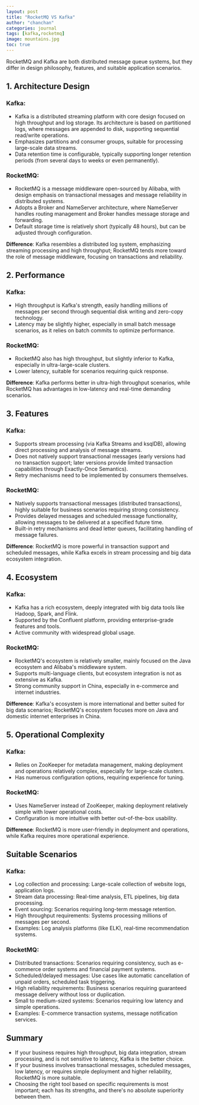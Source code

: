 ```yaml
---
layout: post
title: "RocketMQ VS Kafka"
author: "chanchan"
categories: journal
tags: [kafka,rocketmq]
image: mountains.jpg
toc: true
---
```


RocketMQ and Kafka are both distributed message queue systems, but they differ in design philosophy, features, and suitable application scenarios.

## 1. Architecture Design

### Kafka:
- Kafka is a distributed streaming platform with core design focused on high throughput and log storage. Its architecture is based on partitioned logs, where messages are appended to disk, supporting sequential read/write operations.
- Emphasizes partitions and consumer groups, suitable for processing large-scale data streams.
- Data retention time is configurable, typically supporting longer retention periods (from several days to weeks or even permanently).

### RocketMQ:
- RocketMQ is a message middleware open-sourced by Alibaba, with design emphasis on transactional messages and message reliability in distributed systems.
- Adopts a Broker and NameServer architecture, where NameServer handles routing management and Broker handles message storage and forwarding.
- Default storage time is relatively short (typically 48 hours), but can be adjusted through configuration.

**Difference**: Kafka resembles a distributed log system, emphasizing streaming processing and high throughput; RocketMQ tends more toward the role of message middleware, focusing on transactions and reliability.

## 2. Performance

### Kafka:
- High throughput is Kafka's strength, easily handling millions of messages per second through sequential disk writing and zero-copy technology.
- Latency may be slightly higher, especially in small batch message scenarios, as it relies on batch commits to optimize performance.

### RocketMQ:
- RocketMQ also has high throughput, but slightly inferior to Kafka, especially in ultra-large-scale clusters.
- Lower latency, suitable for scenarios requiring quick response.

**Difference**: Kafka performs better in ultra-high throughput scenarios, while RocketMQ has advantages in low-latency and real-time demanding scenarios.

## 3. Features

### Kafka:
- Supports stream processing (via Kafka Streams and ksqlDB), allowing direct processing and analysis of message streams.
- Does not natively support transactional messages (early versions had no transaction support; later versions provide limited transaction capabilities through Exactly-Once Semantics).
- Retry mechanisms need to be implemented by consumers themselves.

### RocketMQ:
- Natively supports transactional messages (distributed transactions), highly suitable for business scenarios requiring strong consistency.
- Provides delayed messages and scheduled message functionality, allowing messages to be delivered at a specified future time.
- Built-in retry mechanisms and dead letter queues, facilitating handling of message failures.

**Difference**: RocketMQ is more powerful in transaction support and scheduled messages, while Kafka excels in stream processing and big data ecosystem integration.

## 4. Ecosystem

### Kafka:
- Kafka has a rich ecosystem, deeply integrated with big data tools like Hadoop, Spark, and Flink.
- Supported by the Confluent platform, providing enterprise-grade features and tools.
- Active community with widespread global usage.

### RocketMQ:
- RocketMQ's ecosystem is relatively smaller, mainly focused on the Java ecosystem and Alibaba's middleware system.
- Supports multi-language clients, but ecosystem integration is not as extensive as Kafka.
- Strong community support in China, especially in e-commerce and internet industries.

**Difference**: Kafka's ecosystem is more international and better suited for big data scenarios; RocketMQ's ecosystem focuses more on Java and domestic internet enterprises in China.

## 5. Operational Complexity

### Kafka:
- Relies on ZooKeeper for metadata management, making deployment and operations relatively complex, especially for large-scale clusters.
- Has numerous configuration options, requiring experience for tuning.

### RocketMQ:
- Uses NameServer instead of ZooKeeper, making deployment relatively simple with lower operational costs.
- Configuration is more intuitive with better out-of-the-box usability.

**Difference**: RocketMQ is more user-friendly in deployment and operations, while Kafka requires more operational experience.

## Suitable Scenarios

### Kafka:
- Log collection and processing: Large-scale collection of website logs, application logs.
- Stream data processing: Real-time analysis, ETL pipelines, big data processing.
- Event sourcing: Scenarios requiring long-term message retention.
- High throughput requirements: Systems processing millions of messages per second.
- Examples: Log analysis platforms (like ELK), real-time recommendation systems.

### RocketMQ:
- Distributed transactions: Scenarios requiring consistency, such as e-commerce order systems and financial payment systems.
- Scheduled/delayed messages: Use cases like automatic cancellation of unpaid orders, scheduled task triggering.
- High reliability requirements: Business scenarios requiring guaranteed message delivery without loss or duplication.
- Small to medium-sized systems: Scenarios requiring low latency and simple operations.
- Examples: E-commerce transaction systems, message notification services.

## Summary
- If your business requires high throughput, big data integration, stream processing, and is not sensitive to latency, Kafka is the better choice.
- If your business involves transactional messages, scheduled messages, low latency, or requires simple deployment and higher reliability, RocketMQ is more suitable.
- Choosing the right tool based on specific requirements is most important; each has its strengths, and there's no absolute superiority between them.
